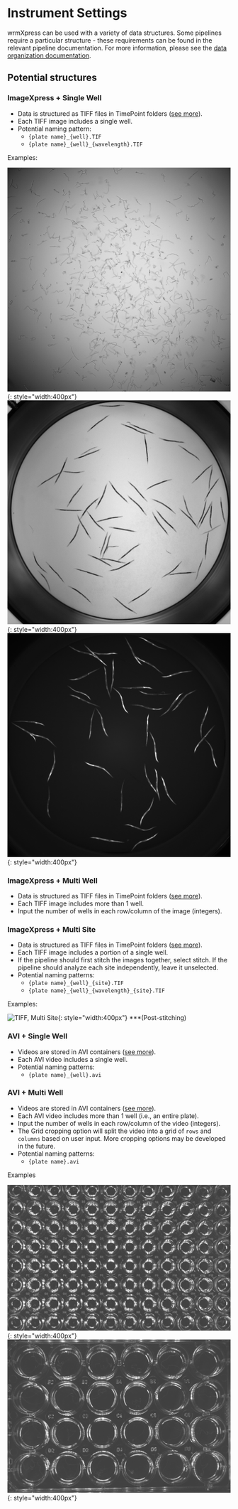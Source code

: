 # Instrument Settings

wrmXpress can be used with a variety of data structures. Some pipelines require a particular structure - these requirements can be found in the relevant pipeline documentation. For more information, please see the [data organization documentation](../data_organization.md).

## Potential structures

### ImageXpress + Single Well

- Data is structured as TIFF files in TimePoint folders ([see more](../data_organization.md)).
- Each TIFF image includes a single well.
- Potential naming pattern:
  - `{plate name}_{well}.TIF`
  - `{plate name}_{well}_{wavelength}.TIF`

Examples:

![TIFF, Single Site](../img/instrument_settings/tiff-singlesite.png){: style="width:400px"}
![TIFF, Single Site](../img/instrument_settings/tiff-singlesite2.png){: style="width:400px"}
![TIFF, Single Site](../img/instrument_settings/tiff-singlesite3.png){: style="width:400px"}

### ImageXpress + Multi Well

- Data is structured as TIFF files in TimePoint folders ([see more](../data_organization.md)).
- Each TIFF image includes more than 1 well.
- Input the number of wells in each row/column of the image (integers).

### ImageXpress + Multi Site

- Data is structured as TIFF files in TimePoint folders ([see more](../data_organization.md)).
- Each TIFF image includes a portion of a single well.
- If the pipeline should first stitch the images together, select stitch. If the pipeline should analyze each site independently, leave it unselected.
- Potential naming patterns:
  - `{plate name}_{well}_{site}.TIF`
  - `{plate name}_{well}_{wavelength}_{site}.TIF`
  
Examples:

![TIFF, Multi Site](../img/instrument_settings/tiff-multisite.png){: style="width:400px"}
***(Post-stitching)

### AVI + Single Well

- Videos are stored in AVI containers ([see more](../data_organization.md)).
- Each AVI video includes a single well.
- Potential naming patterns:
  - `{plate name}_{well}.avi`

### AVI + Multi Well

- Videos are stored in AVI containers ([see more](../data_organization.md)).
- Each AVI video includes more than 1 well (i.e., an entire plate).
- Input the number of wells in each row/column of the video (integers).
- The Grid cropping option will split the video into a grid of `rows` and `columns` based on user input. More cropping options may be developed in the future.
- Potential naming patterns:
  - `{plate name}.avi`

Examples

![AVI, Multi Site](../img/instrument_settings/avi-multiwell.png){: style="width:400px"}
![AVI, Multi Site](../img/instrument_settings/avi-multiwell2.png){: style="width:400px"}